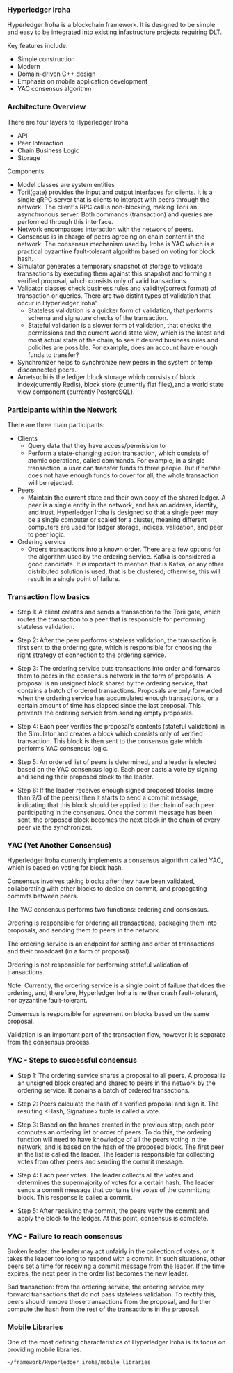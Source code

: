 ### Hyperledger Iroha

Hyperledger Iroha is a blockchain framework. It is designed to be simple and easy to be integrated into existing infastructure projects requiring DLT.

Key features include:
- Simple construction
- Modern
- Domain-driven C++ design
- Emphasis on mobile application development
- YAC consensus algorithm

### Architecture Overview

There are four layers to Hyperledger Iroha
- API
- Peer Interaction
- Chain Business Logic
- Storage

Components
- Model classes are system entities
- Torii(gate) provides the input and output interfaces for clients. It is a single gRPC server that is clients to interact with peers through the network. The client's RPC call is non-blocking, making Torii an asynchronous server. Both commands (transaction) and queries are performed through this interface.
- Network encompasses interaction with the network of peers.
- Consensus is in charge of peers agreeing on chain content in the network. The consensus mechanism used by Iroha is YAC which is a practical byzantine fault-tolerant algorithm based on voting for block hash.
- Simulator generates a temporary snapshot of storage to validate transactions by executing them against this snapshot and forming a verified proposal, which consists only of valid transactions.
- Validator classes check business rules and validity(correct format) of transaction or queries. There are two distint types of validation that occur in Hyperledger Iroha"
    - Stateless validation is a quicker form of validation, that performs schema and signature checks of the transaction.
    - Stateful validation is a slower form of validation, that checks the permissions and the current world state view, which is the latest and most actual state of the chain, to see if desired business rules and policites are possible. For example, does an account have enough funds to transfer?
- Synchronizer helps to synchronize new peers in the system or temp disconnected peers.
- Ametsuchi is the ledger block storage which consists of block index(currently Redis), block store (currently flat files),and a world state view component (currently PostgreSQL).

### Participants within the Network

There are three main participants:

- Clients
    - Query data that they have access/permission to
    - Perform a state-changing action transaction, which consists of atomic operations, called commands. For example, in a single transaction, a user can transfer funds to three people. But if he/she does not have enough funds to cover for all, the whole transaction will be rejected.
- Peers
    - Maintain the current state and their own copy of the shared ledger. A peer is a single entity in the network, and has an address, identity, and trust. Hyperledger Iroha is designed so that a single peer may be a single computer or scaled for a cluster, meaning different computers are used for ledger storage, indices, validation, and peer to peer logic.
- Ordering service
    - Orders transactions into a known order. There are a few options for the algorithm used by the ordering service. Kafka is considered a good candidate. It is important to mention that is Kafka, or any other distributed solution is used, that is be clustered; otherwise, this will result in a single point of failure.

### Transaction flow basics

- Step 1: A client creates and sends a transaction to the Torii gate, which routes the transaction to a peer that is responsible for performing stateless validation.

- Step 2: After the peer performs stateless validation, the transaction is first sent to the ordering gate, which is responsible for choosing the right strategy of connection to the ordering service.

- Step 3: The ordering service puts transactions into order and forwards them to peers in the consensus network in the form of proposals. A proposal is an unsigned block shared by the ordering service, that contains a batch of ordered transactions. Proposals are only forwarded when the ordering service has accumulated enough transactions, or a certain amount of time has elapsed since the last proposal. This prevents the ordering service from sending empty proposals.

- Step 4: Each peer verifies the proposal's contents (stateful validation) in the Simulator and creates a block which consists only of verified transaction. This block is then sent to the consensus gate which performs YAC consensus logic.

- Step 5: An ordered list of peers is determined, and a leader is elected based on the YAC consensus logic. Each peer casts a vote by signing and sending their proposed block to the leader.

- Step 6: If the leader receives enough signed proposed blocks (more than 2/3 of the peers) then it starts to send a commit message, indicating that this block should be applied to the chain of each peer participating in the consensus. Once the commit message has been sent, the proposed block becomes the next block in the chain of every peer via the synchronizer.

### YAC (Yet Another Consensus)

Hyperledger Iroha currently implements a consensus algorithm called YAC, which is based on voting for block hash.

Consensus involves taking blocks after they have been validated, collaborating with other blocks to decide on commit, and propagating commits between peers.

The YAC consensus performs two functions: ordering and consensus.

Ordering is responsible for ordering all transactions, packaging them into proposals, and sending them to peers in the network. 

The ordering service is an endpoint for setting and order of transactions and their broadcast (in a form of proposal).

Ordering is not responsible for performing stateful validation of transactions.

Note: Currently, the ordering service is a single point of failure that does the ordering, and, therefore, Hyperledger Iroha is neither crash fault-tolerant, nor byzantine fault-tolerant.

Consensus is responsible for agreement on blocks based on the same proposal.

Validation is an important part of the transaction flow, however it is separate from the consensus process.

### YAC - Steps to successful consensus

- Step 1: The ordering service shares a proposal to all peers. A proposal is an unsigned block created and shared to peers in the network by the ordering service. It conains a batch of ordered transactions.

- Step 2: Peers calculate the hash of a verified proposal and sign it. The resulting <Hash, Signature> tuple is called a vote.

- Step 3: Based on the hashes created in the previous step, each peer computes an ordering list or order of peers. To do this, the ordering function will need to have knowledge of all the peers voting in the network, and is based on the hash of the proposed block. The first peer in the list is called the leader. The leader is responsible for collecting votes from other peers and sending the commit message.

- Step 4: Each peer votes. The leader collects all the votes and determines the supermajority of votes for a certain hash. The leader sends a commit message that contains the votes of the committing block. This response is called a commit.

- Step 5: After receiving the commit, the peers verfy the commit and apply the block to the ledger. At this point, consensus is complete.

### YAC - Failure to reach consensus

Broken leader: the leader may act unfairly in the collection of votes, or it takes the leader too long to respond with a commit. In such situations, other peers set a time for receiving a commit message from the leader. If the time expires, the next peer in the order list becomes the new leader.

Bad transaction: from the ordering service, the ordering service may forward transactions that do not pass stateless validation. To rectify this, peers should remove those transactions from the proposal, and further compute the hash from the rest of the transactions in the proposal.

### Mobile Libraries

One of the most defining characteristics of Hyperledger Iroha is its focus on providing mobile libraries.

    ~/framework/Hyperledger_iroha/mobile_libraries